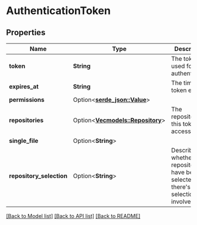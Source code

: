 # AuthenticationToken

## Properties

Name | Type | Description | Notes
------------ | ------------- | ------------- | -------------
**token** | **String** | The token used for authentication | 
**expires_at** | **String** | The time this token expires | 
**permissions** | Option<[**serde_json::Value**](.md)> |  | [optional]
**repositories** | Option<[**Vec<models::Repository>**](repository.md)> | The repositories this token has access to | [optional]
**single_file** | Option<**String**> |  | [optional]
**repository_selection** | Option<**String**> | Describe whether all repositories have been selected or there's a selection involved | [optional]

[[Back to Model list]](../README.md#documentation-for-models) [[Back to API list]](../README.md#documentation-for-api-endpoints) [[Back to README]](../README.md)



